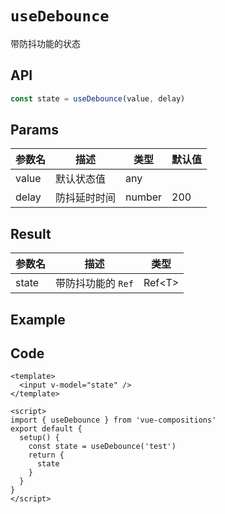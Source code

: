 # `useDebounce`

带防抖功能的状态

## API

```typescript
const state = useDebounce(value, delay)
```

## Params

| 参数名 | 描述         | 类型   | 默认值 |
| ------ | ------------ | ------ | ------ |
| value  | 默认状态值   | any    |        |
| delay  | 防抖延时时间 | number | 200    |

## Result

| 参数名 | 描述               | 类型     |
| ------ | ------------------ | -------- |
| state  | 带防抖功能的 `Ref` | Ref\<T\> |

## Example

<UseDebounce/>

## Code

```vue
<template>
  <input v-model="state" />
</template>

<script>
import { useDebounce } from 'vue-compositions'
export default {
  setup() {
    const state = useDebounce('test')
    return {
      state
    }
  }
}
</script>
```
